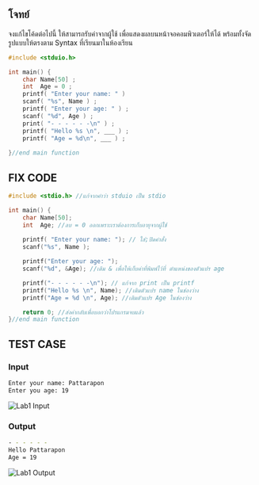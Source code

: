 ## โจทย์
จงแก้ไขโค้ดต่อไปนี้ ให้สามารถรับค่าจากผู้ใช้ เพื่อแสดงผลบนหน้าจอคอมพิวเตอร์ให้ได้ พร้อมทั้งจัดรูปแบบให้ตรงตาม Syntax ที่เรียนมาในห้องเรียน

```c++
#include <stduio.h>

int main() {
    char Name[50] ;
    int  Age = 0 ;
    printf( "Enter your name: " ) 
    scanf( "%s", Name ) ;
    printf( "Enter your age: " ) ;
    scanf( "%d", Age ) ;
    print( "- - - - - -\n" ) ;
    printf( "Hello %s \n", ___ ) ; 
    printf( "Age = %d\n", ___ ) ; 
    
}//end main function
```

## FIX CODE
```c++
#include <stdio.h> //แก้จากคำว่า stduio เป็น stdio

int main() {
    char Name[50];
    int  Age; //ลบ = 0 ออกเพราะเราต้องการเก็บอายุจากผู้ใช้
    
    printf( "Enter your name: "); // ใส่;ปิดคำสั่ง
    scanf("%s", Name );

    printf("Enter your age: ");
    scanf("%d", &Age); //เติม & เพื่อให้เก็บค่าที่พิมพ์ไว้ที่ ตำแหน่งของตัวแปร age

    printf("- - - - - -\n"); // แก้จาก print เป็น printf
    printf("Hello %s \n", Name); //เติมตัวแปร name ในช่องว่าง
    printf("Age = %d \n", Age); //เติมตัวแปร Age ในช่องว่าง

    return 0; //ส่งค่ากลับเพื่อบอกว่าโปรแกรมจบแล้ว
}//end main function
```

## TEST CASE
### Input
```bash
Enter your name: Pattarapon
Enter you age: 19
```
![Lab1 Input](https://github.com/user-attachments/assets/fb5c92ae-2f4a-4df4-bad0-e9364aae0439)

### Output
```bash
- - - - - -
Hello Pattarapon
Age = 19
```
![Lab1 Output](https://github.com/user-attachments/assets/1e0827c6-0359-4ae2-a497-95e4bf6977a3)
